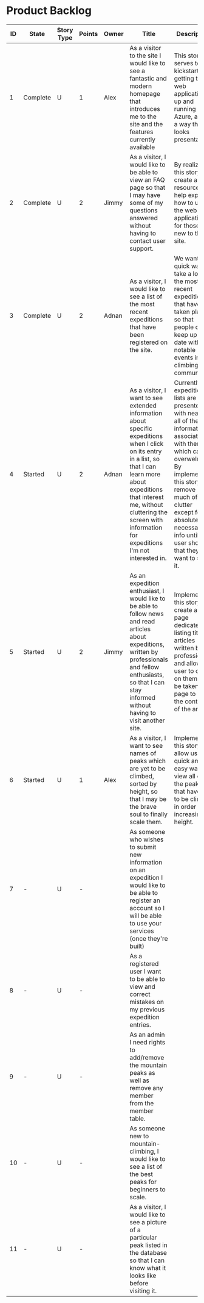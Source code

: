 # Product Backlog

<table>
    <thead>
        <tr>
            <th>ID</th> <th>State</th> <th>Story Type</th> <th>Points</th> <th>Owner</th>
            <th>Title</th>
            <th>Description</th>
            <th>Links</th>
        </tr>
    </thead>
    <tbody>
        <tr>
            <td>1</td> <td>Complete</td> <td>U</td> <td>1</td> <td>Alex</td>
            <td> As a visitor to the site I would like to see a fantastic and modern homepage that introduces me to the site and the features currently available</td>
            <td>This story serves to kickstart getting the web application up and running on Azure, and in a way that looks presentable.</td>
            <td></td>
        </tr>
        <tr>
            <td>2</td> <td>Complete</td> <td>U</td> <td>2</td> <td>Jimmy</td>
            <td>As a visitor, I would like to be able to view an FAQ page so that I may have some of my questions answered without having to contact user support. </td>
            <td>By realizing this story, we create a resource to help explain how to use the web application for those new to the site.</td>
            <td></td>
        </tr>
        <tr>
            <td>3</td> <td>Complete</td> <td>U</td> <td>2</td> <td>Adnan</td>
            <td>As a visitor, I would like to see a list of the most recent expeditions that have been registered on the site.</td>
            <td>We want a quick way to take a look at the most recent expeditions that have taken place so that people can keep up to date with notable events in the climbing community.</td>
            <td></td>
        </tr>
		<tr>
            <td>4</td> <td>Started</td> <td>U</td> <td>2</td> <td>Adnan</td>
            <td>As a visitor, I want to see extended information about specific expeditions when I click on its entry in a list, so that I can learn more about expeditions that interest me, without cluttering the screen with information for expeditions I'm not interested in.</td>
            <td>Currently, expedition lists are presented with nearly all of the information associated with them, which can be overwelming. By implementing this story, we remove much of the clutter except for absolutely necessary info until the user shows that they want to see it.</td>
            <td></td>
        </tr>
		<tr>
            <td>5</td> <td>Started</td> <td>U</td> <td>2</td> <td>Jimmy</td>
            <td>As an expedition enthusiast, I would like to be able to follow news and read articles about expeditions, written by professionals and fellow enthusiasts, so that I can stay informed without having to visit another site.</td>
            <td>Implementing this story will create a page dedicated to listing titles articles written by professionals and allow the user to click on them to be taken to a page to read the content of the article.</td>
            <td></td>
        </tr>
		<tr>
            <td>6</td> <td>Started</td> <td>U</td> <td>1</td> <td>Alex</td>
            <td>As a visitor, I want to see names of peaks which are yet to be climbed, sorted by height, so that I may be the brave soul to finally scale them.</td>
            <td>Implementing this story will allow users a quick and easy way to view all of the peaks that have yet to be climbed in order of increasing height.</td>
            <td></td>
        </tr>
        <tr>
            <td>7</td> <td>-</td> <td>U</td> <td>-</td> <td></td>
            <td>As someone who wishes to submit new information on an expedition I would like to be able to register an account so I will be able to use your services (once they're built)</td>
            <td></td>
            <td></td>
        </tr>
        <tr>
            <td>8</td> <td>-</td> <td>U</td> <td>-</td> <td></td>
            <td>As a registered user I want to be able to view and correct mistakes on my previous expedition entries.</td>
            <td></td>
            <td></td>
        </tr>
        <tr>
            <td>9</td> <td>-</td> <td>U</td> <td>-</td> <td></td>
            <td>As an admin I need rights to add/remove the mountain peaks as well as remove any member from the member table.</td>
            <td></td>
            <td></td>
        </tr>
        <tr>
            <td>10</td> <td>-</td> <td>U</td> <td>-</td> <td></td>
            <td>As someone new to mountain-climbing, I would like to see a list of the best peaks for beginners to scale. </td>
            <td></td>
            <td></td>
        </tr>
        <tr>
            <td>11</td> <td>-</td> <td>U</td> <td>-</td> <td></td>
            <td>As a visitor, I would like to see a picture of a particular peak listed in the database so that I can know what it looks like before visiting it. </td>
            <td></td>
            <td></td>
        </tr>
    </tbody>
</table>